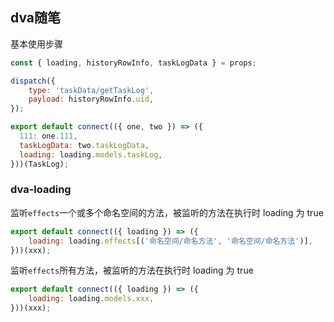 ## dva随笔

基本使用步骤

```jsx
const { loading, historyRowInfo, taskLogData } = props;

dispatch({
    type: 'taskData/getTaskLog',
    payload: historyRowInfo.uid,
});

export default connect(({ one, two }) => ({
  111: one.111,
  taskLogData: two.taskLogData,
  loading: loading.models.taskLog,
}))(TaskLog);
```

### dva-loading

监听`effects`一个或多个命名空间的方法，被监听的方法在执行时 loading 为 true

```jsx
export default connect(({ loading }) => ({
	loading: loading.effects[('命名空间/命名方法', '命名空间/命名方法')],
}))(xxx);
```

监听`effects`所有方法，被监听的方法在执行时 loading 为 true

```jsx
export default connect(({ loading }) => ({
	loading: loading.models.xxx,
}))(xxx);
```
